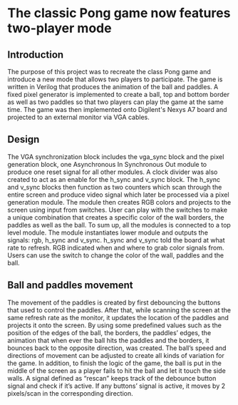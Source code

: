 # The classic Pong game now features two-player mode
## Introduction
The purpose of this project was to recreate the class Pong game and introduce a new mode that allows two players to participate. The game is written in Verilog that produces the animation of the ball and paddles. A fixed pixel generator is implemented to create a ball, top and bottom border as well as two paddles so that two players can play the game at the same time. The game was then implemented onto Digilent's Nexys A7 board and projected to an external monitor via VGA cables. 
## Design
The VGA synchronization block includes the vga_sync block and the pixel generation block, one Asynchronous In Synchronous Out module to produce one reset signal for all other modules. A clock divider was also created to act as an enable for the h_sync and v_sync block. The h_sync and v_sync blocks then function as two counters which scan through the entire screen and produce video signal which later be processed via a pixel generation module. The module then creates RGB colors and projects to the screen using input from switches. User can play with the switches to make a unique combination that creates a specific color of the wall borders, the paddles as well as the ball. To sum up, all the modules is connected to a top level module. The module instantiates lower module and outputs the signals: rgb, h_sync and v_sync. h_sync and v_sync told the board at what rate to refresh. RGB indicated when and where to grab color signals from. Users can use the switch to change the color of the wall, paddles and the ball.  
## Ball and paddles movement
The movement of the paddles is created by first debouncing the buttons that used to control the paddles. After that, while scanning the screen at the same refresh rate as the monitor, it updates the location of the paddles and projects it onto the screen. By using some predefined values such as the position of the edges of the ball, the borders, the paddles’ edges, the animation that when ever the ball hits the paddles and the borders, it bounces back to the opposite direction, was created. The ball’s speed and directions of movement can be adjusted to create all kinds of variation for the game. In addition, to finish the logic of the game, the ball is put in the middle of the screen as a player fails to hit the ball and let it touch the side walls. A signal defined as “rescan” keeps track of the debounce button signal and check if it’s active. If any buttons’ signal is active, it moves by 2 pixels/scan in the corresponding direction. 